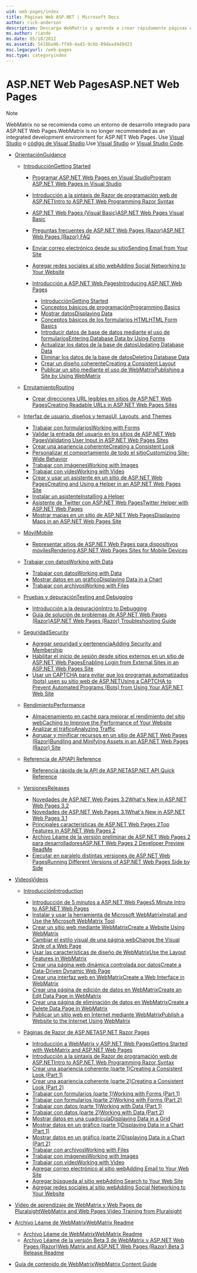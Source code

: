 ```yaml
---
uid: web-pages/index
title: Páginas Web ASP.NET | Microsoft Docs
author: rick-anderson
description: Descarga WebMatrix y aprenda a crear rápidamente páginas web en una manera ligera de combinar código de servidor con HTML.
ms.author: riande
ms.date: 05/18/2012
ms.assetid: 5418ba96-ff49-4a43-9cbb-09dea4949d23
msc.legacyurl: /web-pages
msc.type: categoryindex
---
```

<a name="aspnet-web-pages"></a><span data-ttu-id="bfda1-103">ASP.NET Web Pages</span><span class="sxs-lookup"><span data-stu-id="bfda1-103">ASP.NET Web Pages</span></span>
====================

> [!NOTE] 
> <span data-ttu-id="bfda1-104">WebMatrix no se recomienda como un entorno de desarrollo integrado para ASP.NET Web Pages.</span><span class="sxs-lookup"><span data-stu-id="bfda1-104">WebMatrix is no longer recommended as an integrated development environment for ASP.NET Web Pages.</span></span> <span data-ttu-id="bfda1-105">Use [Visual Studio](xref:aspnet/web-pages/overview/getting-started/program-asp-net-web-pages-in-visual-studio) o [código de Visual Studio](https://code.visualstudio.com/).</span><span class="sxs-lookup"><span data-stu-id="bfda1-105">Use [Visual Studio](xref:aspnet/web-pages/overview/getting-started/program-asp-net-web-pages-in-visual-studio) or [Visual Studio Code](https://code.visualstudio.com/).</span></span>

- [<span data-ttu-id="bfda1-106">Orientación</span><span class="sxs-lookup"><span data-stu-id="bfda1-106">Guidance</span></span>](overview/index.md)

    - [<span data-ttu-id="bfda1-107">Introducción</span><span class="sxs-lookup"><span data-stu-id="bfda1-107">Getting Started</span></span>](overview/getting-started/index.md)

        - [<span data-ttu-id="bfda1-108">Programar ASP.NET Web Pages en Visual Studio</span><span class="sxs-lookup"><span data-stu-id="bfda1-108">Program ASP.NET Web Pages in Visual Studio</span></span>](overview/getting-started/program-asp-net-web-pages-in-visual-studio.md)
        - [<span data-ttu-id="bfda1-109">Introducción a la sintaxis de Razor de programación web de ASP.NET</span><span class="sxs-lookup"><span data-stu-id="bfda1-109">Intro to ASP.NET Web Programming Razor Syntax</span></span>](overview/getting-started/introducing-razor-syntax-c.md)
        - [<span data-ttu-id="bfda1-110">ASP.NET Web Pages (Visual Basic)</span><span class="sxs-lookup"><span data-stu-id="bfda1-110">ASP.NET Web Pages Visual Basic</span></span>](overview/getting-started/introducing-razor-syntax-vb.md)
        - [<span data-ttu-id="bfda1-111">Preguntas frecuentes de ASP.NET Web Pages (Razor)</span><span class="sxs-lookup"><span data-stu-id="bfda1-111">ASP.NET Web Pages (Razor) FAQ</span></span>](overview/getting-started/aspnet-web-pages-razor-faq.md)
        - [<span data-ttu-id="bfda1-112">Enviar correo electrónico desde su sitio</span><span class="sxs-lookup"><span data-stu-id="bfda1-112">Sending Email from Your Site</span></span>](overview/getting-started/11-adding-email-to-your-web-site.md)
        - [<span data-ttu-id="bfda1-113">Agregar redes sociales al sitio web</span><span class="sxs-lookup"><span data-stu-id="bfda1-113">Adding Social Networking to Your Website</span></span>](overview/getting-started/13-adding-social-networking-to-your-web-site.md)
        - [<span data-ttu-id="bfda1-114">Introducción a ASP.NET Web Pages</span><span class="sxs-lookup"><span data-stu-id="bfda1-114">Introducing ASP.NET Web Pages</span></span>](overview/getting-started/introducing-aspnet-web-pages-2/index.md)

            - [<span data-ttu-id="bfda1-115">Introducción</span><span class="sxs-lookup"><span data-stu-id="bfda1-115">Getting Started</span></span>](overview/getting-started/introducing-aspnet-web-pages-2/getting-started.md)
            - [<span data-ttu-id="bfda1-116">Conceptos básicos de programación</span><span class="sxs-lookup"><span data-stu-id="bfda1-116">Programming Basics</span></span>](overview/getting-started/introducing-aspnet-web-pages-2/intro-to-web-pages-programming.md)
            - [<span data-ttu-id="bfda1-117">Mostrar datos</span><span class="sxs-lookup"><span data-stu-id="bfda1-117">Displaying Data</span></span>](overview/getting-started/introducing-aspnet-web-pages-2/displaying-data.md)
            - [<span data-ttu-id="bfda1-118">Conceptos básicos de los formularios HTML</span><span class="sxs-lookup"><span data-stu-id="bfda1-118">HTML Form Basics</span></span>](overview/getting-started/introducing-aspnet-web-pages-2/form-basics.md)
            - [<span data-ttu-id="bfda1-119">Introducir datos de base de datos mediante el uso de formularios</span><span class="sxs-lookup"><span data-stu-id="bfda1-119">Entering Database Data by Using Forms</span></span>](overview/getting-started/introducing-aspnet-web-pages-2/entering-data.md)
            - [<span data-ttu-id="bfda1-120">Actualizar los datos de la base de datos</span><span class="sxs-lookup"><span data-stu-id="bfda1-120">Updating Database Data</span></span>](overview/getting-started/introducing-aspnet-web-pages-2/updating-data.md)
            - [<span data-ttu-id="bfda1-121">Eliminar los datos de la base de datos</span><span class="sxs-lookup"><span data-stu-id="bfda1-121">Deleting Database Data</span></span>](overview/getting-started/introducing-aspnet-web-pages-2/deleting-data.md)
            - [<span data-ttu-id="bfda1-122">Crear un diseño coherente</span><span class="sxs-lookup"><span data-stu-id="bfda1-122">Creating a Consistent Layout</span></span>](overview/getting-started/introducing-aspnet-web-pages-2/layouts.md)
            - [<span data-ttu-id="bfda1-123">Publicar un sitio mediante el uso de WebMatrix</span><span class="sxs-lookup"><span data-stu-id="bfda1-123">Publishing a Site by Using WebMatrix</span></span>](overview/getting-started/introducing-aspnet-web-pages-2/publishing.md)
    - [<span data-ttu-id="bfda1-124">Enrutamiento</span><span class="sxs-lookup"><span data-stu-id="bfda1-124">Routing</span></span>](overview/routing/index.md)

        - [<span data-ttu-id="bfda1-125">Crear direcciones URL legibles en sitios de ASP.NET Web Pages</span><span class="sxs-lookup"><span data-stu-id="bfda1-125">Creating Readable URLs in ASP.NET Web Pages Sites</span></span>](overview/routing/creating-readable-urls-in-aspnet-web-pages-sites.md)
    - [<span data-ttu-id="bfda1-126">Interfaz de usuario, diseños y temas</span><span class="sxs-lookup"><span data-stu-id="bfda1-126">UI, Layouts, and Themes</span></span>](overview/ui-layouts-and-themes/index.md)

        - [<span data-ttu-id="bfda1-127">Trabajar con formularios</span><span class="sxs-lookup"><span data-stu-id="bfda1-127">Working with Forms</span></span>](overview/ui-layouts-and-themes/4-working-with-forms.md)
        - [<span data-ttu-id="bfda1-128">Validar la entrada del usuario en los sitios de ASP.NET Web Pages</span><span class="sxs-lookup"><span data-stu-id="bfda1-128">Validating User Input in ASP.NET Web Pages Sites</span></span>](overview/ui-layouts-and-themes/validating-user-input-in-aspnet-web-pages-sites.md)
        - [<span data-ttu-id="bfda1-129">Crear una apariencia coherente</span><span class="sxs-lookup"><span data-stu-id="bfda1-129">Creating a Consistent Look</span></span>](overview/ui-layouts-and-themes/3-creating-a-consistent-look.md)
        - [<span data-ttu-id="bfda1-130">Personalizar el comportamiento de todo el sitio</span><span class="sxs-lookup"><span data-stu-id="bfda1-130">Customizing Site-Wide Behavior</span></span>](overview/ui-layouts-and-themes/18-customizing-site-wide-behavior.md)
        - [<span data-ttu-id="bfda1-131">Trabajar con imágenes</span><span class="sxs-lookup"><span data-stu-id="bfda1-131">Working with Images</span></span>](overview/ui-layouts-and-themes/9-working-with-images.md)
        - [<span data-ttu-id="bfda1-132">Trabajar con vídeo</span><span class="sxs-lookup"><span data-stu-id="bfda1-132">Working with Video</span></span>](overview/ui-layouts-and-themes/10-working-with-video.md)
        - [<span data-ttu-id="bfda1-133">Crear y usar un asistente en un sitio de ASP.NET Web Pages</span><span class="sxs-lookup"><span data-stu-id="bfda1-133">Creating and Using a Helper in an ASP.NET Web Pages Site</span></span>](overview/ui-layouts-and-themes/creating-and-using-a-helper-in-an-aspnet-web-pages-site.md)
        - [<span data-ttu-id="bfda1-134">Instalar un asistente</span><span class="sxs-lookup"><span data-stu-id="bfda1-134">Installing a Helper</span></span>](overview/ui-layouts-and-themes/installing-helpers.md)
        - [<span data-ttu-id="bfda1-135">Asistente de Twitter con ASP.NET Web Pages</span><span class="sxs-lookup"><span data-stu-id="bfda1-135">Twitter Helper with ASP.NET Web Pages</span></span>](overview/ui-layouts-and-themes/twitter-helper.md)
        - [<span data-ttu-id="bfda1-136">Mostrar mapas en un sitio de ASP.NET Web Pages</span><span class="sxs-lookup"><span data-stu-id="bfda1-136">Displaying Maps in an ASP.NET Web Pages Site</span></span>](overview/ui-layouts-and-themes/displaying-maps-in-an-aspnet-web-pages-site.md)
    - [<span data-ttu-id="bfda1-137">Móvil</span><span class="sxs-lookup"><span data-stu-id="bfda1-137">Mobile</span></span>](overview/mobile/index.md)

        - [<span data-ttu-id="bfda1-138">Representar sitios de ASP.NET Web Pages para dispositivos móviles</span><span class="sxs-lookup"><span data-stu-id="bfda1-138">Rendering ASP.NET Web Pages Sites for Mobile Devices</span></span>](overview/mobile/rendering-aspnet-web-pages-sites-for-mobile-devices.md)
    - [<span data-ttu-id="bfda1-139">Trabajar con datos</span><span class="sxs-lookup"><span data-stu-id="bfda1-139">Working with Data</span></span>](overview/data/index.md)

        - [<span data-ttu-id="bfda1-140">Trabajar con datos</span><span class="sxs-lookup"><span data-stu-id="bfda1-140">Working with Data</span></span>](overview/data/5-working-with-data.md)
        - [<span data-ttu-id="bfda1-141">Mostrar datos en un gráfico</span><span class="sxs-lookup"><span data-stu-id="bfda1-141">Displaying Data in a Chart</span></span>](overview/data/7-displaying-data-in-a-chart.md)
        - [<span data-ttu-id="bfda1-142">Trabajar con archivos</span><span class="sxs-lookup"><span data-stu-id="bfda1-142">Working with Files</span></span>](overview/data/working-with-files.md)
    - [<span data-ttu-id="bfda1-143">Pruebas y depuración</span><span class="sxs-lookup"><span data-stu-id="bfda1-143">Testing and Debugging</span></span>](overview/testing-and-debugging/index.md)

        - [<span data-ttu-id="bfda1-144">Introducción a la depuración</span><span class="sxs-lookup"><span data-stu-id="bfda1-144">Intro to Debugging</span></span>](overview/testing-and-debugging/introduction-to-debugging.md)
        - [<span data-ttu-id="bfda1-145">Guía de solución de problemas de ASP.NET Web Pages (Razor)</span><span class="sxs-lookup"><span data-stu-id="bfda1-145">ASP.NET Web Pages (Razor) Troubleshooting Guide</span></span>](overview/testing-and-debugging/aspnet-web-pages-razor-troubleshooting-guide.md)
    - [<span data-ttu-id="bfda1-146">Seguridad</span><span class="sxs-lookup"><span data-stu-id="bfda1-146">Security</span></span>](overview/security/index.md)

        - [<span data-ttu-id="bfda1-147">Agregar seguridad y pertenencia</span><span class="sxs-lookup"><span data-stu-id="bfda1-147">Adding Security and Membership</span></span>](overview/security/16-adding-security-and-membership.md)
        - [<span data-ttu-id="bfda1-148">Habilitar el inicio de sesión desde sitios externos en un sitio de ASP.NET Web Pages</span><span class="sxs-lookup"><span data-stu-id="bfda1-148">Enabling Login from External Sites in an ASP.NET Web Pages Site</span></span>](overview/security/enabling-login-from-external-sites-in-an-aspnet-web-pages-site.md)
        - [<span data-ttu-id="bfda1-149">Usar un CAPTCHA para evitar que los programas automatizados (bots) usen su sitio web de ASP.NET</span><span class="sxs-lookup"><span data-stu-id="bfda1-149">Using a CAPTCHA to Prevent Automated Programs (Bots) from Using Your ASP.NET Web Site</span></span>](overview/security/using-a-catpcha-to-prevent-automated-programs-bots-from-using-your-aspnet-web-site.md)
    - [<span data-ttu-id="bfda1-150">Rendimiento</span><span class="sxs-lookup"><span data-stu-id="bfda1-150">Performance</span></span>](overview/performance-and-traffic/index.md)

        - [<span data-ttu-id="bfda1-151">Almacenamiento en caché para mejorar el rendimiento del sitio web</span><span class="sxs-lookup"><span data-stu-id="bfda1-151">Caching to Improve the Performance of Your Website</span></span>](overview/performance-and-traffic/15-caching-to-improve-the-performance-of-your-website.md)
        - [<span data-ttu-id="bfda1-152">Analizar el tráfico</span><span class="sxs-lookup"><span data-stu-id="bfda1-152">Analyzing Traffic</span></span>](overview/performance-and-traffic/14-analyzing-traffic.md)
        - [<span data-ttu-id="bfda1-153">Agrupar y minificar recursos en un sitio de ASP.NET Web Pages (Razor)</span><span class="sxs-lookup"><span data-stu-id="bfda1-153">Bundling and Minifying Assets in an ASP.NET Web Pages (Razor) Site</span></span>](overview/performance-and-traffic/bundling-and-minifying-assets-in-an-aspnet-web-pages-razor-site.md)
    - [<span data-ttu-id="bfda1-154">Referencia de API</span><span class="sxs-lookup"><span data-stu-id="bfda1-154">API Reference</span></span>](overview/api-reference/index.md)

        - [<span data-ttu-id="bfda1-155">Referencia rápida de la API de ASP.NET</span><span class="sxs-lookup"><span data-stu-id="bfda1-155">ASP.NET API Quick Reference</span></span>](overview/api-reference/asp-net-web-pages-api-reference.md)
    - [<span data-ttu-id="bfda1-156">Versiones</span><span class="sxs-lookup"><span data-stu-id="bfda1-156">Releases</span></span>](overview/releases/index.md)

        - [<span data-ttu-id="bfda1-157">Novedades de ASP.NET Web Pages 3.2</span><span class="sxs-lookup"><span data-stu-id="bfda1-157">What's New in ASP.NET Web Pages 3.2</span></span>](overview/releases/whats-new-in-aspnet-web-pages-32.md)
        - [<span data-ttu-id="bfda1-158">Novedades de ASP.NET Web Pages 3.1</span><span class="sxs-lookup"><span data-stu-id="bfda1-158">What's New in ASP.NET Web Pages 3.1</span></span>](overview/releases/whats-new-aspnet-web-pages-31.md)
        - [<span data-ttu-id="bfda1-159">Principales características de ASP.NET Web Pages 2</span><span class="sxs-lookup"><span data-stu-id="bfda1-159">Top Features in ASP.NET Web Pages 2</span></span>](overview/releases/top-features-in-web-pages-2.md)
        - [<span data-ttu-id="bfda1-160">Archivo Léame de la versión preliminar de ASP.NET Web Pages 2 para desarrolladores</span><span class="sxs-lookup"><span data-stu-id="bfda1-160">ASP.NET Web Pages 2 Developer Preview ReadMe</span></span>](overview/releases/aspnet-web-pages-2-developer-preview-readme.md)
        - [<span data-ttu-id="bfda1-161">Ejecutar en paralelo distintas versiones de ASP.NET Web Pages</span><span class="sxs-lookup"><span data-stu-id="bfda1-161">Running Different Versions of ASP.NET Web Pages Side by Side</span></span>](overview/releases/running-v1-and-v2-sites-side-by-side.md)
- [<span data-ttu-id="bfda1-162">Vídeos</span><span class="sxs-lookup"><span data-stu-id="bfda1-162">Videos</span></span>](videos/index.md)

    - [<span data-ttu-id="bfda1-163">Introducción</span><span class="sxs-lookup"><span data-stu-id="bfda1-163">Introduction</span></span>](videos/introduction/index.md)

        - [<span data-ttu-id="bfda1-164">Introducción de 5 minutos a ASP.NET Web Pages</span><span class="sxs-lookup"><span data-stu-id="bfda1-164">5 Minute Intro to ASP.NET Web Pages</span></span>](videos/introduction/5-minute-introduction-to-aspnet-web-pages.md)
        - [<span data-ttu-id="bfda1-165">Instalar y usar la herramienta de Microsoft WebMatrix</span><span class="sxs-lookup"><span data-stu-id="bfda1-165">Install and Use the Microsoft WebMatrix Tool</span></span>](videos/introduction/install-and-use-the-microsoft-webmatrix-tool.md)
        - [<span data-ttu-id="bfda1-166">Crear un sitio web mediante WebMatrix</span><span class="sxs-lookup"><span data-stu-id="bfda1-166">Create a Website Using WebMatrix</span></span>](videos/introduction/create-a-website-using-webmatrix.md)
        - [<span data-ttu-id="bfda1-167">Cambiar el estilo visual de una página web</span><span class="sxs-lookup"><span data-stu-id="bfda1-167">Change the Visual Style of a Web Page</span></span>](videos/introduction/change-the-visual-style-of-a-web-page.md)
        - [<span data-ttu-id="bfda1-168">Usar las características de diseño de WebMatrix</span><span class="sxs-lookup"><span data-stu-id="bfda1-168">Use the Layout Features in WebMatrix</span></span>](videos/introduction/use-the-layout-features-in-webmatrix.md)
        - [<span data-ttu-id="bfda1-169">Crear una página web dinámica controlada por datos</span><span class="sxs-lookup"><span data-stu-id="bfda1-169">Create a Data-Driven Dynamic Web Page</span></span>](videos/introduction/create-a-data-driven-dynamic-web-page.md)
        - [<span data-ttu-id="bfda1-170">Crear una interfaz web en WebMatrix</span><span class="sxs-lookup"><span data-stu-id="bfda1-170">Create a Web Interface in WebMatrix</span></span>](videos/introduction/create-a-web-interface-in-webmatrix.md)
        - [<span data-ttu-id="bfda1-171">Crear una página de edición de datos en WebMatrix</span><span class="sxs-lookup"><span data-stu-id="bfda1-171">Create an Edit Data Page in WebMatrix</span></span>](videos/introduction/create-an-edit-data-page-in-webmatrix.md)
        - [<span data-ttu-id="bfda1-172">Crear una página de eliminación de datos en WebMatrix</span><span class="sxs-lookup"><span data-stu-id="bfda1-172">Create a Delete Data Page in WebMatrix</span></span>](videos/introduction/create-a-delete-data-page-in-webmatrix.md)
        - [<span data-ttu-id="bfda1-173">Publicar un sitio web en Internet mediante WebMatrix</span><span class="sxs-lookup"><span data-stu-id="bfda1-173">Publish a Website to the Internet Using WebMatrix</span></span>](videos/introduction/publish-a-website-to-the-internet-using-webmatrix.md)
    - [<span data-ttu-id="bfda1-174">Páginas de Razor de ASP.NET</span><span class="sxs-lookup"><span data-stu-id="bfda1-174">ASP.NET Razor Pages</span></span>](videos/aspnet-razor-pages/index.md)

        - [<span data-ttu-id="bfda1-175">Introducción a WebMatrix y ASP.NET Web Pages</span><span class="sxs-lookup"><span data-stu-id="bfda1-175">Getting Started with WebMatrix and ASP.NET Web Pages</span></span>](videos/aspnet-razor-pages/getting-started-with-webmatrix-and-aspnet-web-pages.md)
        - [<span data-ttu-id="bfda1-176">Introducción a la sintaxis de Razor de programación web de ASP.NET</span><span class="sxs-lookup"><span data-stu-id="bfda1-176">Intro to ASP.NET Web Programming Razor Syntax</span></span>](videos/aspnet-razor-pages/introduction-to-aspnet-web-programming-using-the-razor-syntax.md)
        - [<span data-ttu-id="bfda1-177">Crear una apariencia coherente (parte 1)</span><span class="sxs-lookup"><span data-stu-id="bfda1-177">Creating a Consistent Look (Part 1)</span></span>](videos/aspnet-razor-pages/creating-a-consistent-look-part-1.md)
        - [<span data-ttu-id="bfda1-178">Crear una apariencia coherente (parte 2)</span><span class="sxs-lookup"><span data-stu-id="bfda1-178">Creating a Consistent Look (Part 2)</span></span>](videos/aspnet-razor-pages/creating-a-consistent-look-part-2.md)
        - [<span data-ttu-id="bfda1-179">Trabajar con formularios (parte 1)</span><span class="sxs-lookup"><span data-stu-id="bfda1-179">Working with Forms (Part 1)</span></span>](videos/aspnet-razor-pages/working-with-forms-part-1.md)
        - [<span data-ttu-id="bfda1-180">Trabajar con formularios (parte 2)</span><span class="sxs-lookup"><span data-stu-id="bfda1-180">Working with Forms (Part 2)</span></span>](videos/aspnet-razor-pages/working-with-forms-part-2.md)
        - [<span data-ttu-id="bfda1-181">Trabajar con datos (parte 1)</span><span class="sxs-lookup"><span data-stu-id="bfda1-181">Working with Data (Part 1)</span></span>](videos/aspnet-razor-pages/working-with-data-part-1.md)
        - [<span data-ttu-id="bfda1-182">Trabajar con datos (parte 2)</span><span class="sxs-lookup"><span data-stu-id="bfda1-182">Working with Data (Part 2)</span></span>](videos/aspnet-razor-pages/working-with-data-part-2.md)
        - [<span data-ttu-id="bfda1-183">Mostrar datos en una cuadrícula</span><span class="sxs-lookup"><span data-stu-id="bfda1-183">Displaying Data in a Grid</span></span>](videos/aspnet-razor-pages/displaying-data-in-a-grid.md)
        - [<span data-ttu-id="bfda1-184">Mostrar datos en un gráfico (parte 1)</span><span class="sxs-lookup"><span data-stu-id="bfda1-184">Displaying Data in a Chart (Part 1)</span></span>](videos/aspnet-razor-pages/displaying-data-in-a-chart-part-1.md)
        - [<span data-ttu-id="bfda1-185">Mostrar datos en un gráfico (parte 2)</span><span class="sxs-lookup"><span data-stu-id="bfda1-185">Displaying Data in a Chart (Part 2)</span></span>](videos/aspnet-razor-pages/displaying-data-in-a-chart-part-2.md)
        - [<span data-ttu-id="bfda1-186">Trabajar con archivos</span><span class="sxs-lookup"><span data-stu-id="bfda1-186">Working with Files</span></span>](videos/aspnet-razor-pages/working-with-files.md)
        - [<span data-ttu-id="bfda1-187">Trabajar con imágenes</span><span class="sxs-lookup"><span data-stu-id="bfda1-187">Working with Images</span></span>](videos/aspnet-razor-pages/working-with-images.md)
        - [<span data-ttu-id="bfda1-188">Trabajar con vídeo</span><span class="sxs-lookup"><span data-stu-id="bfda1-188">Working with Video</span></span>](videos/aspnet-razor-pages/working-with-video.md)
        - [<span data-ttu-id="bfda1-189">Agregar correo electrónico al sitio web</span><span class="sxs-lookup"><span data-stu-id="bfda1-189">Adding Email to Your Web Site</span></span>](videos/aspnet-razor-pages/adding-email-to-your-web-site.md)
        - [<span data-ttu-id="bfda1-190">Agregar búsqueda al sitio web</span><span class="sxs-lookup"><span data-stu-id="bfda1-190">Adding Search to Your Web Site</span></span>](videos/aspnet-razor-pages/adding-search-to-your-web-site.md)
        - [<span data-ttu-id="bfda1-191">Agregar redes sociales al sitio web</span><span class="sxs-lookup"><span data-stu-id="bfda1-191">Adding Social Networking to Your Website</span></span>](videos/aspnet-razor-pages/adding-social-networking-to-your-website.md)
- [<span data-ttu-id="bfda1-192">Vídeo de aprendizaje de WebMatrix y Web Pages de Pluralsight</span><span class="sxs-lookup"><span data-stu-id="bfda1-192">WebMatrix and Web Pages Video Training from Pluralsight</span></span>](pluralsight.md)
- [<span data-ttu-id="bfda1-193">Archivo Léame de WebMatrix</span><span class="sxs-lookup"><span data-stu-id="bfda1-193">WebMatrix Readme</span></span>](readme/index.md)

    - [<span data-ttu-id="bfda1-194">Archivo Léame de WebMatrix</span><span class="sxs-lookup"><span data-stu-id="bfda1-194">WebMatrix Readme</span></span>](readme/overview.md)
    - [<span data-ttu-id="bfda1-195">Archivo Léame de la versión Beta 3 de WebMatrix y ASP.NET Web Pages (Razor)</span><span class="sxs-lookup"><span data-stu-id="bfda1-195">Web Matrix and ASP.NET Web Pages (Razor) Beta 3 Release Readme</span></span>](readme/beta3.md)
- [<span data-ttu-id="bfda1-196">Guía de contenido de WebMatrix</span><span class="sxs-lookup"><span data-stu-id="bfda1-196">WebMatrix Content Guide</span></span>](content-guide.md)
